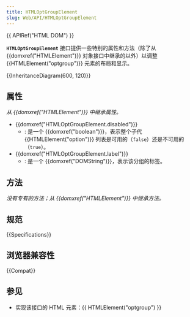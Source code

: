 ```yaml
---
title: HTMLOptGroupElement
slug: Web/API/HTMLOptGroupElement
---
```


{{ APIRef("HTML DOM") }}

**`HTMLOptGroupElement`** 接口提供一些特别的属性和方法（除了从 {{domxref("HTMLElement")}} 对象接口中继承的以外）以调整 {{HTMLElement("optgroup")}} 元素的布局和显示。

{{InheritanceDiagram(600, 120)}}

## 属性

_从 {{domxref("HTMLElement")}} 中继承属性。_

- {{domxref("HTMLOptGroupElement.disabled")}}
  - : 是一个 {{domxref("boolean")}}，表示整个子代 {{HTMLElement("option")}} 列表是可用的（`false`）还是不可用的（`true`）。
- {{domxref("HTMLOptGroupElement.label")}}
  - : 是一个 {{domxref("DOMString")}}，表示该分组的标签。

## 方法

_没有专有的方法；从 {{domxref("HTMLElement")}} 中继承方法。_

## 规范

{{Specifications}}

## 浏览器兼容性

{{Compat}}

## 参见

- 实现该接口的 HTML 元素：{{ HTMLElement("optgroup") }}

